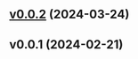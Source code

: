 
<a name="v0.0.2"></a>
## [v0.0.2](https://github.com/spotinst/terraform-ocean-kubernetes-controller/compare/v0.0.1...v0.0.2) (2024-03-24)


<a name="v0.0.1"></a>
## v0.0.1 (2024-02-21)

